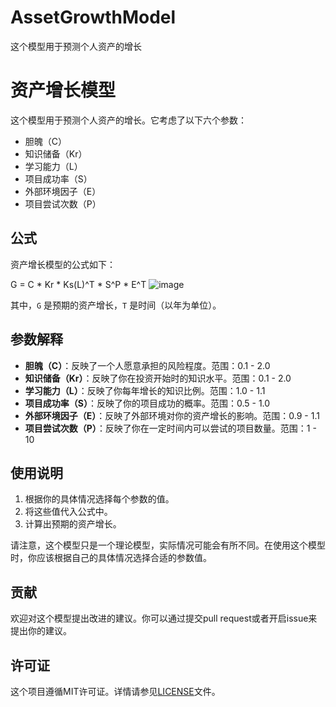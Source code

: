 # AssetGrowthModel
这个模型用于预测个人资产的增长

# 资产增长模型

这个模型用于预测个人资产的增长。它考虑了以下六个参数：

- 胆魄（C）
- 知识储备（Kr）
- 学习能力（L）
- 项目成功率（S）
- 外部环境因子（E）
- 项目尝试次数（P）

## 公式

资产增长模型的公式如下：

G = C * Kr * Ks(L)^T * S^P * E^T
![image](https://github.com/jellzone/AssetGrowthModel/assets/5356500/e1bc5f76-35b6-4550-a9d4-469b2c2275b3)


其中，`G` 是预期的资产增长，`T` 是时间（以年为单位）。

## 参数解释

- **胆魄（C）**：反映了一个人愿意承担的风险程度。范围：0.1 - 2.0
- **知识储备（Kr）**：反映了你在投资开始时的知识水平。范围：0.1 - 2.0
- **学习能力（L）**：反映了你每年增长的知识比例。范围：1.0 - 1.1
- **项目成功率（S）**：反映了你的项目成功的概率。范围：0.5 - 1.0
- **外部环境因子（E）**：反映了外部环境对你的资产增长的影响。范围：0.9 - 1.1
- **项目尝试次数（P）**：反映了你在一定时间内可以尝试的项目数量。范围：1 - 10

## 使用说明

1. 根据你的具体情况选择每个参数的值。
2. 将这些值代入公式中。
3. 计算出预期的资产增长。

请注意，这个模型只是一个理论模型，实际情况可能会有所不同。在使用这个模型时，你应该根据自己的具体情况选择合适的参数值。

## 贡献

欢迎对这个模型提出改进的建议。你可以通过提交pull request或者开启issue来提出你的建议。

## 许可证

这个项目遵循MIT许可证。详情请参见[LICENSE](LICENSE)文件。

